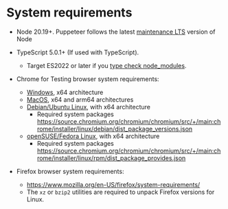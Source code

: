# System requirements

- Node 20.19+. Puppeteer follows the latest
  [maintenance LTS](https://github.com/nodejs/Release#release-schedule) version of
  Node

- TypeScript 5.0.1+ (If used with TypeScript).
  - Target ES2022 or later if you [type check node_modules](https://www.typescriptlang.org/tsconfig/#skipLibCheck).

- Chrome for Testing browser system requirements:
  - [Windows](https://support.google.com/chrome/a/answer/7100626?hl=en#:~:text=the%20specified%20criteria.-,Windows,-To%20use%20Chrome), x64 architecture
  - [MacOS](https://support.google.com/chrome/a/answer/7100626?hl=en#:~:text=Not%20yet%20scheduled-,Mac,-To%20use%20Chrome), x64 and arm64 architectures
  - [Debian/Ubuntu Linux](https://support.google.com/chrome/a/answer/7100626?hl=en#:~:text=10.15%20or%20later-,Linux,-To%20use%20Chrome), with x64 architecture
    - Required system packages https://source.chromium.org/chromium/chromium/src/+/main:chrome/installer/linux/debian/dist_package_versions.json
  - [openSUSE/Fedora Linux](https://support.google.com/chrome/a/answer/7100626?hl=en#:~:text=10.15%20or%20later-,Linux,-To%20use%20Chrome), with x64 architecture
    - Required system packages https://source.chromium.org/chromium/chromium/src/+/main:chrome/installer/linux/rpm/dist_package_provides.json

- Firefox browser system requirements:
  - https://www.mozilla.org/en-US/firefox/system-requirements/
  - The `xz` or `bzip2` utilities are required to unpack Firefox versions for Linux.
